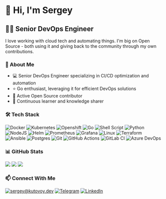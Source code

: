 # 👋 Hi, I'm Sergey

## 👨‍💻 Senior DevOps Engineer

I love working with cloud tech and automating things. I'm big on Open Source - both using it and giving back to the community through my own contributions.

### 🚀 About Me

- 💻 Senior DevOps Engineer specializing in CI/CD optimization and automation
- ⭐ Go enthusiast, leveraging it for efficient DevOps solutions
- 🌟 Active Open Source contributor
- 🔧 Continuous learner and knowledge sharer

### 🛠 Tech Stack

![Docker](https://img.shields.io/badge/docker-%232496ED.svg?style=for-the-badge&logo=docker&logoColor=white)
![Kubernetes](https://img.shields.io/badge/kubernetes-%23326CE5.svg?style=for-the-badge&logo=kubernetes&logoColor=white)
![Openshift](https://img.shields.io/badge/openshift-%23EE0000.svg?style=for-the-badge&logo=redhatopenshift&logoColor=white)
![Go](https://img.shields.io/badge/go-%2300ADD8.svg?style=for-the-badge&logo=go&logoColor=white)
![Shell Script](https://img.shields.io/badge/bash-%23121011.svg?style=for-the-badge&logo=gnu-bash&logoColor=white)
![Python](https://img.shields.io/badge/python-%233776AB.svg?style=for-the-badge&logo=python&logoColor=white)
![NodeJS](https://img.shields.io/badge/node.js-%23339933.svg?style=for-the-badge&logo=node.js&logoColor=white)
![Helm](https://img.shields.io/badge/helm-%230F1689.svg?style=for-the-badge&logo=helm&logoColor=white)
![Prometheus](https://img.shields.io/badge/prometheus-%23E6522C.svg?style=for-the-badge&logo=prometheus&logoColor=white)
![Grafana](https://img.shields.io/badge/grafana-%23F46800.svg?style=for-the-badge&logo=grafana&logoColor=white)
![Linux](https://img.shields.io/badge/linux-%23FCC624.svg?style=for-the-badge&logo=linux&logoColor=black)
![Terraform](https://img.shields.io/badge/terraform-%237B42BC.svg?style=for-the-badge&logo=terraform&logoColor=white)
![Ansible](https://img.shields.io/badge/ansible-%23EE0000.svg?style=for-the-badge&logo=ansible&logoColor=white)
![Postgres](https://img.shields.io/badge/postgres-%23316192.svg?style=for-the-badge&logo=postgresql&logoColor=white)
![Git](https://img.shields.io/badge/git-%23F05033.svg?style=for-the-badge&logo=git&logoColor=white)
![GitHub Actions](https://img.shields.io/badge/github%20actions-%232671E5.svg?style=for-the-badge&logo=githubactions&logoColor=white)
![GitLab CI](https://img.shields.io/badge/gitlab%20ci-%23181717.svg?style=for-the-badge&logo=gitlab&logoColor=white)
![Azure DevOps](https://img.shields.io/badge/azure%20devops-%230078D7.svg?style=for-the-badge&logo=azure-devops&logoColor=white)

### 📊 GitHub Stats

<picture>
  <source
    srcset="https://stats.k6s.io/api?username=kutovoys&show_icons=true&card_width=350&theme=tokyonight"
    media="(prefers-color-scheme: dark)"
  />
  <source
    srcset="https://stats.k6s.io/api?username=kutovoys&show_icons=true&card_width=350"
    media="(prefers-color-scheme: light), (prefers-color-scheme: no-preference)"
  />
  <img src="https://stats.k6s.io/api?username=kutovoys&show_icons=true&card_width=350" />
</picture>
<picture>
  <source
    srcset="https://streak.k6s.io?user=kutovoys&card_width=350&theme=tokyonight"
    media="(prefers-color-scheme: dark)"
  />
  <source
    srcset="https://streak.k6s.io?user=kutovoys&card_width=350"
    media="(prefers-color-scheme: light), (prefers-color-scheme: no-preference)"
  />
  <img src="https://streak.k6s.io?user=kutovoys&card_width=350&theme=tokyonight" />
</picture>

<picture>
  <source
    srcset="https://stats.k6s.io/api/top-langs/?username=kutovoys&layout=compact&exclude_repo=github-stats,github-readme-streak-stats,xray-core&theme=tokyonight"
    media="(prefers-color-scheme: dark)"
  />
  <source
    srcset="https://stats.k6s.io/api/top-langs/?username=kutovoys&layout=compact&exclude_repo=github-stats,github-readme-streak-stats,xray-core"
    media="(prefers-color-scheme: light), (prefers-color-scheme: no-preference)"
  />
  <img src="https://stats.k6s.io/api/top-langs/?username=kutovoys&layout=compact&exclude_repo=github-stats,github-readme-streak-stats,xray-core&theme=tokyonight" />
</picture>

### 📫 Connect With Me

[![sergey@kutovoy.dev](https://img.shields.io/badge/sergey@kutovoy.dev%20-%23E62B1E.svg?&style=for-the-badge&logo=mail.ru&logoColor=white)](mailto:sergey@kutovoy.dev)
[![Telegram](https://img.shields.io/badge/-Telegram-0088cc?style=for-the-badge&logo=telegram&logoColor=white)](https://t.me/kutovoys)
[![LinkedIn](https://img.shields.io/badge/-LinkedIn-0077B5?style=for-the-badge&logo=linkedin&logoColor=white)](https://www.linkedin.com/in/kutovoys/)
